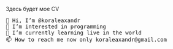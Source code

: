 <p>Здесь будет мое CV</p>
<div>
<pre>
👋 Hi, I’m @koraleaxandr
👀 I’m interested in programming
🌱 I’m currently learning live in the world
📫 How to reach me now only koraleaxandr@gmail.com
</pre>
</div>